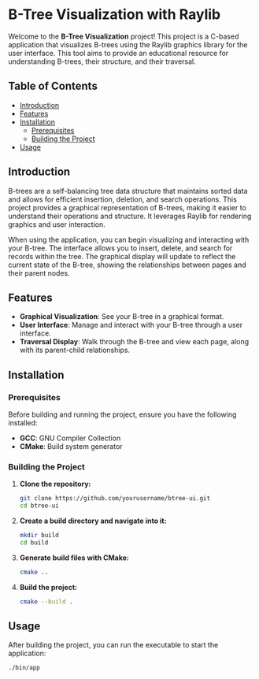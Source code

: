 # B-Tree Visualization with Raylib

Welcome to the **B-Tree Visualization** project! This project is a C-based application that visualizes B-trees using the Raylib graphics library for the user interface. This tool aims to provide an educational resource for understanding B-trees, their structure, and their traversal.

## Table of Contents

- [Introduction](#introduction)
- [Features](#features)
- [Installation](#installation)
  - [Prerequisites](#prerequisites)
  - [Building the Project](#building-the-project)
- [Usage](#usage)

## Introduction

B-trees are a self-balancing tree data structure that maintains sorted data and allows for efficient insertion, deletion, and search operations. This project provides a graphical representation of B-trees, making it easier to understand their operations and structure. It leverages Raylib for rendering graphics and user interaction.

When using the application, you can begin visualizing and interacting with your B-tree. The interface allows you to insert, delete, and search for records within the tree. The graphical display will update to reflect the current state of the B-tree, showing the relationships between pages and their parent nodes.

## Features

- **Graphical Visualization**: See your B-tree in a graphical format.
- **User Interface**: Manage and interact with your B-tree through a user interface.
- **Traversal Display**: Walk through the B-tree and view each page, along with its parent-child relationships.

## Installation

### Prerequisites

Before building and running the project, ensure you have the following installed:

- **GCC**: GNU Compiler Collection
- **CMake**: Build system generator

### Building the Project

1. **Clone the repository:**

    ```bash
    git clone https://github.com/yourusername/btree-ui.git
    cd btree-ui
    ```

2. **Create a build directory and navigate into it:**

    ```bash
    mkdir build
    cd build
    ```

3. **Generate build files with CMake:**

    ```bash
    cmake ..
    ```

4. **Build the project:**

    ```bash
    cmake --build .
    ```

## Usage

After building the project, you can run the executable to start the application:

```bash
./bin/app
```
